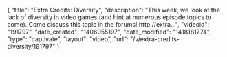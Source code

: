 {
    "title": "Extra Credits: Diversity",
    "description": "This week, we look at the lack of diversity in video games (and hint at numerous episode topics to come). Come discuss this topic in the forums! http:\/\/extra...",
    "videoid": "191797",
    "date_created": "1406055197",
    "date_modified": "1418181774",
    "type": "captivate",
    "layout": "video",
    "url": "\/v\/extra-credits-diversity\/191797"
}